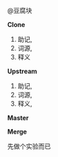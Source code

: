 @豆腐块



**Clone**

1. 助记,
2. 词源,
3. 释义



**Upstream**

1. 助记,
2. 词源,
3. 释义, 



**Master**



**Merge**

先做个实验而已
